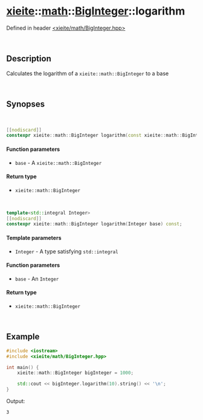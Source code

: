 # [xieite](../../xieite.md)\:\:[math](../../math.md)\:\:[BigInteger](../BigInteger.md)\:\:logarithm
Defined in header [<xieite/math/BigInteger.hpp>](../../../include/xieite/math/BigInteger.hpp)

&nbsp;

## Description
Calculates the logarithm of a `xieite::math::BigInteger` to a base

&nbsp;

## Synopses

&nbsp;

```cpp
[[nodiscard]]
constexpr xieite::math::BigInteger logarithm(const xieite::math::BigInteger& base) const;
```
#### Function parameters
- `base` - A `xieite::math::BigInteger`
#### Return type
- `xieite::math::BigInteger`

&nbsp;

```cpp
template<std::integral Integer>
[[nodiscard]]
constexpr xieite::math::BigInteger logarithm(Integer base) const;
```
#### Template parameters
- `Integer` - A type satisfying `std::integral`
#### Function parameters
- `base` - An `Integer`
#### Return type
- `xieite::math::BigInteger`

&nbsp;

## Example
```cpp
#include <iostream>
#include <xieite/math/BigInteger.hpp>

int main() {
    xieite::math::BigInteger bigInteger = 1000;

    std::cout << bigInteger.logarithm(10).string() << '\n';
}
```
Output:
```
3
```

